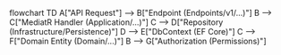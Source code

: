 flowchart TD
    A["API Request"] --> B["Endpoint (Endpoints/v1/...)"]
    B --> C["MediatR Handler (Application/...)"]
    C --> D["Repository (Infrastructure/Persistence)"]
    D --> E["DbContext (EF Core)"]
    C --> F["Domain Entity (Domain/...)"]
    B --> G["Authorization (Permissions)"]